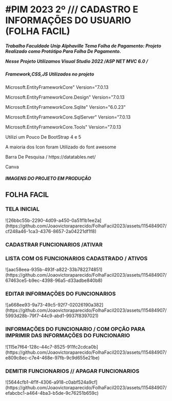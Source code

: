 <H1> #PIM 2023 2º /// CADASTRO E INFORMAÇÕES DO USUARIO (FOLHA FACIL) </H1>




<H5>
Trabalho Faculdade Unip Alphaville Tema Folha de Pagamento:  Projeto Realizado como Protótipo Para Folha De Pagamento.
<p> Nesse Projeto Utilizamos Visual Studio 2022 /ASP NET MVC 6.0 / </p>
<H5> Framework,CSS,JS Utilizados no projeto</H5>
<P> Microsoft.EntityFrameworkCore" Version="7.0.13 </P>
<P> Microsoft.EntityFrameworkCore.Design" Version="7.0.13</P>
<P>Microsoft.EntityFrameworkCore.Sqlite" Version="6.0.23" </P>
<P>Microsoft.EntityFrameworkCore.SqlServer" Version="7.0.13</P>
<P> Microsoft.EntityFrameworkCore.Tools" Version="7.0.13</P>
<p> Utilizi um Pouco De BootStrap 4 e 5</p>
<p> A maioria dos Icon foram Utilizado do font awesome </p>
<p> Barra De Pesquisa / https://datatables.net/ </p>
<p> Canva</p>
</H5>

<H5> IMAGENS DO PROJETO EM PRODUÇÃO </H5>

<H2>FOLHA FACIL </H2>



<H3>TELA INICIAL</H3>
![26bbc55b-2290-4d09-a450-0a51f1b1ee2a](https://github.com/Joaovictoraparecido/FolhaFacil2023/assets/115484907/cf248a46-1ca3-4376-8657-2a04221df1f8)

<h3>CADASTRAR FUNCIONARIOS /ATIVAR </h3>

<H3>LISTA COM OS FUNCIONARIOS CADASTRADO / ATIVOS </H3>
![aac58eea-935b-493f-a822-33b782274851](https://github.com/Joaovictoraparecido/FolhaFacil2023/assets/115484907/67463ce5-b9ec-4398-96a5-d33adbe840b8)


<H3>EDITAR INFORMAÇÕES DO FUNCIONARIOS  </H3>
![a668ee93-9a73-49c5-92f7-02026190a382](https://github.com/Joaovictoraparecido/FolhaFacil2023/assets/115484907/5993d28b-79f7-44c9-abd1-9937f8397021)


<H3>INFORMAÇÕES DO FUNCIONARIO / COM OPÇÃO PARA IMPRIMIR DAS INFORMAÇÕES DO FUNCIONARIO</H3>
![115e7f64-128c-44c7-8525-911fc2cdca0b](https://github.com/Joaovictoraparecido/FolhaFacil2023/assets/115484907/e809c8ec-c7e4-468e-97fb-9c9d655e21be)
<H3> DEMITIR FUNCIONARIOS // APAGAR FUNCIONARIOS </H3>
![5644cfb1-4f1f-4306-a918-c0abf524a9cf](https://github.com/Joaovictoraparecido/FolhaFacil2023/assets/115484907/efabcbc1-a464-4ba3-b5de-9c76251b659c)


